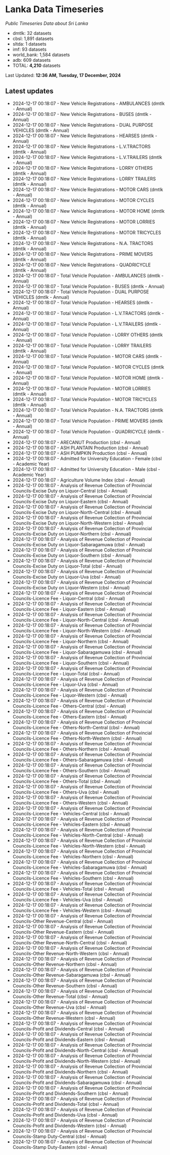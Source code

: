 # Lanka Data Timeseries
*Public Timeseries Data about Sri Lanka*

* dmtlk: 32 datasets
* cbsl: 1,891 datasets
* sltda: 1 datasets
* imf: 93 datasets
* world_bank: 1,584 datasets
* adb: 609 datasets
* TOTAL: **4,210** datasets

Last Updated: **12:36 AM, Tuesday, 17 December, 2024**

## Latest updates

* 2024-12-17 00:18:07 - New Vehicle Registrations - AMBULANCES (dmtlk - Annual)
* 2024-12-17 00:18:07 - New Vehicle Registrations - BUSES (dmtlk - Annual)
* 2024-12-17 00:18:07 - New Vehicle Registrations - DUAL PURPOSE VEHICLES (dmtlk - Annual)
* 2024-12-17 00:18:07 - New Vehicle Registrations - HEARSES (dmtlk - Annual)
* 2024-12-17 00:18:07 - New Vehicle Registrations - L.V.TRACTORS (dmtlk - Annual)
* 2024-12-17 00:18:07 - New Vehicle Registrations - L.V.TRAILERS (dmtlk - Annual)
* 2024-12-17 00:18:07 - New Vehicle Registrations - LORRY OTHERS (dmtlk - Annual)
* 2024-12-17 00:18:07 - New Vehicle Registrations - LORRY TRAILERS (dmtlk - Annual)
* 2024-12-17 00:18:07 - New Vehicle Registrations - MOTOR CARS (dmtlk - Annual)
* 2024-12-17 00:18:07 - New Vehicle Registrations - MOTOR CYCLES (dmtlk - Annual)
* 2024-12-17 00:18:07 - New Vehicle Registrations - MOTOR HOME (dmtlk - Annual)
* 2024-12-17 00:18:07 - New Vehicle Registrations - MOTOR LORRIES (dmtlk - Annual)
* 2024-12-17 00:18:07 - New Vehicle Registrations - MOTOR TRICYCLES (dmtlk - Annual)
* 2024-12-17 00:18:07 - New Vehicle Registrations - N.A. TRACTORS (dmtlk - Annual)
* 2024-12-17 00:18:07 - New Vehicle Registrations - PRIME MOVERS (dmtlk - Annual)
* 2024-12-17 00:18:07 - New Vehicle Registrations - QUADRICYCLE (dmtlk - Annual)
* 2024-12-17 00:18:07 - Total Vehicle Population - AMBULANCES (dmtlk - Annual)
* 2024-12-17 00:18:07 - Total Vehicle Population - BUSES (dmtlk - Annual)
* 2024-12-17 00:18:07 - Total Vehicle Population - DUAL PURPOSE VEHICLES (dmtlk - Annual)
* 2024-12-17 00:18:07 - Total Vehicle Population - HEARSES (dmtlk - Annual)
* 2024-12-17 00:18:07 - Total Vehicle Population - L.V.TRACTORS (dmtlk - Annual)
* 2024-12-17 00:18:07 - Total Vehicle Population - L.V.TRAILERS (dmtlk - Annual)
* 2024-12-17 00:18:07 - Total Vehicle Population - LORRY OTHERS (dmtlk - Annual)
* 2024-12-17 00:18:07 - Total Vehicle Population - LORRY TRAILERS (dmtlk - Annual)
* 2024-12-17 00:18:07 - Total Vehicle Population - MOTOR CARS (dmtlk - Annual)
* 2024-12-17 00:18:07 - Total Vehicle Population - MOTOR CYCLES (dmtlk - Annual)
* 2024-12-17 00:18:07 - Total Vehicle Population - MOTOR HOME (dmtlk - Annual)
* 2024-12-17 00:18:07 - Total Vehicle Population - MOTOR LORRIES (dmtlk - Annual)
* 2024-12-17 00:18:07 - Total Vehicle Population - MOTOR TRICYCLES (dmtlk - Annual)
* 2024-12-17 00:18:07 - Total Vehicle Population - N.A. TRACTORS (dmtlk - Annual)
* 2024-12-17 00:18:07 - Total Vehicle Population - PRIME MOVERS (dmtlk - Annual)
* 2024-12-17 00:18:07 - Total Vehicle Population - QUADRICYCLE (dmtlk - Annual)
* 2024-12-17 00:18:07 - ARECANUT Production (cbsl - Annual)
* 2024-12-17 00:18:07 - ASH PLANTAIN Production (cbsl - Annual)
* 2024-12-17 00:18:07 - ASH PUMPKIN Production (cbsl - Annual)
* 2024-12-17 00:18:07 - Admitted for University Education - Female (cbsl - Academic Year)
* 2024-12-17 00:18:07 - Admitted for University Education - Male (cbsl - Academic Year)
* 2024-12-17 00:18:07 - Agriculture Volume Index (cbsl - Annual)
* 2024-12-17 00:18:07 - Analysis of Revenue Collection of Provincial Councils-Excise Duty on Liquor-Central (cbsl - Annual)
* 2024-12-17 00:18:07 - Analysis of Revenue Collection of Provincial Councils-Excise Duty on Liquor-Eastern (cbsl - Annual)
* 2024-12-17 00:18:07 - Analysis of Revenue Collection of Provincial Councils-Excise Duty on Liquor-North-Central (cbsl - Annual)
* 2024-12-17 00:18:07 - Analysis of Revenue Collection of Provincial Councils-Excise Duty on Liquor-North-Western (cbsl - Annual)
* 2024-12-17 00:18:07 - Analysis of Revenue Collection of Provincial Councils-Excise Duty on Liquor-Northern (cbsl - Annual)
* 2024-12-17 00:18:07 - Analysis of Revenue Collection of Provincial Councils-Excise Duty on Liquor-Sabaragamuwa (cbsl - Annual)
* 2024-12-17 00:18:07 - Analysis of Revenue Collection of Provincial Councils-Excise Duty on Liquor-Southern (cbsl - Annual)
* 2024-12-17 00:18:07 - Analysis of Revenue Collection of Provincial Councils-Excise Duty on Liquor-Total (cbsl - Annual)
* 2024-12-17 00:18:07 - Analysis of Revenue Collection of Provincial Councils-Excise Duty on Liquor-Uva (cbsl - Annual)
* 2024-12-17 00:18:07 - Analysis of Revenue Collection of Provincial Councils-Excise Duty on Liquor-Western (cbsl - Annual)
* 2024-12-17 00:18:07 - Analysis of Revenue Collection of Provincial Councils-Licence Fee - Liquor-Central (cbsl - Annual)
* 2024-12-17 00:18:07 - Analysis of Revenue Collection of Provincial Councils-Licence Fee - Liquor-Eastern (cbsl - Annual)
* 2024-12-17 00:18:07 - Analysis of Revenue Collection of Provincial Councils-Licence Fee - Liquor-North-Central (cbsl - Annual)
* 2024-12-17 00:18:07 - Analysis of Revenue Collection of Provincial Councils-Licence Fee - Liquor-North-Western (cbsl - Annual)
* 2024-12-17 00:18:07 - Analysis of Revenue Collection of Provincial Councils-Licence Fee - Liquor-Northern (cbsl - Annual)
* 2024-12-17 00:18:07 - Analysis of Revenue Collection of Provincial Councils-Licence Fee - Liquor-Sabaragamuwa (cbsl - Annual)
* 2024-12-17 00:18:07 - Analysis of Revenue Collection of Provincial Councils-Licence Fee - Liquor-Southern (cbsl - Annual)
* 2024-12-17 00:18:07 - Analysis of Revenue Collection of Provincial Councils-Licence Fee - Liquor-Total (cbsl - Annual)
* 2024-12-17 00:18:07 - Analysis of Revenue Collection of Provincial Councils-Licence Fee - Liquor-Uva (cbsl - Annual)
* 2024-12-17 00:18:07 - Analysis of Revenue Collection of Provincial Councils-Licence Fee - Liquor-Western (cbsl - Annual)
* 2024-12-17 00:18:07 - Analysis of Revenue Collection of Provincial Councils-Licence Fee - Others-Central (cbsl - Annual)
* 2024-12-17 00:18:07 - Analysis of Revenue Collection of Provincial Councils-Licence Fee - Others-Eastern (cbsl - Annual)
* 2024-12-17 00:18:07 - Analysis of Revenue Collection of Provincial Councils-Licence Fee - Others-North-Central (cbsl - Annual)
* 2024-12-17 00:18:07 - Analysis of Revenue Collection of Provincial Councils-Licence Fee - Others-North-Western (cbsl - Annual)
* 2024-12-17 00:18:07 - Analysis of Revenue Collection of Provincial Councils-Licence Fee - Others-Northern (cbsl - Annual)
* 2024-12-17 00:18:07 - Analysis of Revenue Collection of Provincial Councils-Licence Fee - Others-Sabaragamuwa (cbsl - Annual)
* 2024-12-17 00:18:07 - Analysis of Revenue Collection of Provincial Councils-Licence Fee - Others-Southern (cbsl - Annual)
* 2024-12-17 00:18:07 - Analysis of Revenue Collection of Provincial Councils-Licence Fee - Others-Total (cbsl - Annual)
* 2024-12-17 00:18:07 - Analysis of Revenue Collection of Provincial Councils-Licence Fee - Others-Uva (cbsl - Annual)
* 2024-12-17 00:18:07 - Analysis of Revenue Collection of Provincial Councils-Licence Fee - Others-Western (cbsl - Annual)
* 2024-12-17 00:18:07 - Analysis of Revenue Collection of Provincial Councils-Licence Fee - Vehicles-Central (cbsl - Annual)
* 2024-12-17 00:18:07 - Analysis of Revenue Collection of Provincial Councils-Licence Fee - Vehicles-Eastern (cbsl - Annual)
* 2024-12-17 00:18:07 - Analysis of Revenue Collection of Provincial Councils-Licence Fee - Vehicles-North-Central (cbsl - Annual)
* 2024-12-17 00:18:07 - Analysis of Revenue Collection of Provincial Councils-Licence Fee - Vehicles-North-Western (cbsl - Annual)
* 2024-12-17 00:18:07 - Analysis of Revenue Collection of Provincial Councils-Licence Fee - Vehicles-Northern (cbsl - Annual)
* 2024-12-17 00:18:07 - Analysis of Revenue Collection of Provincial Councils-Licence Fee - Vehicles-Sabaragamuwa (cbsl - Annual)
* 2024-12-17 00:18:07 - Analysis of Revenue Collection of Provincial Councils-Licence Fee - Vehicles-Southern (cbsl - Annual)
* 2024-12-17 00:18:07 - Analysis of Revenue Collection of Provincial Councils-Licence Fee - Vehicles-Total (cbsl - Annual)
* 2024-12-17 00:18:07 - Analysis of Revenue Collection of Provincial Councils-Licence Fee - Vehicles-Uva (cbsl - Annual)
* 2024-12-17 00:18:07 - Analysis of Revenue Collection of Provincial Councils-Licence Fee - Vehicles-Western (cbsl - Annual)
* 2024-12-17 00:18:07 - Analysis of Revenue Collection of Provincial Councils-Other Revenue-Central (cbsl - Annual)
* 2024-12-17 00:18:07 - Analysis of Revenue Collection of Provincial Councils-Other Revenue-Eastern (cbsl - Annual)
* 2024-12-17 00:18:07 - Analysis of Revenue Collection of Provincial Councils-Other Revenue-North-Central (cbsl - Annual)
* 2024-12-17 00:18:07 - Analysis of Revenue Collection of Provincial Councils-Other Revenue-North-Western (cbsl - Annual)
* 2024-12-17 00:18:07 - Analysis of Revenue Collection of Provincial Councils-Other Revenue-Northern (cbsl - Annual)
* 2024-12-17 00:18:07 - Analysis of Revenue Collection of Provincial Councils-Other Revenue-Sabaragamuwa (cbsl - Annual)
* 2024-12-17 00:18:07 - Analysis of Revenue Collection of Provincial Councils-Other Revenue-Southern (cbsl - Annual)
* 2024-12-17 00:18:07 - Analysis of Revenue Collection of Provincial Councils-Other Revenue-Total (cbsl - Annual)
* 2024-12-17 00:18:07 - Analysis of Revenue Collection of Provincial Councils-Other Revenue-Uva (cbsl - Annual)
* 2024-12-17 00:18:07 - Analysis of Revenue Collection of Provincial Councils-Other Revenue-Western (cbsl - Annual)
* 2024-12-17 00:18:07 - Analysis of Revenue Collection of Provincial Councils-Profit and Dividends-Central (cbsl - Annual)
* 2024-12-17 00:18:07 - Analysis of Revenue Collection of Provincial Councils-Profit and Dividends-Eastern (cbsl - Annual)
* 2024-12-17 00:18:07 - Analysis of Revenue Collection of Provincial Councils-Profit and Dividends-North-Central (cbsl - Annual)
* 2024-12-17 00:18:07 - Analysis of Revenue Collection of Provincial Councils-Profit and Dividends-North-Western (cbsl - Annual)
* 2024-12-17 00:18:07 - Analysis of Revenue Collection of Provincial Councils-Profit and Dividends-Northern (cbsl - Annual)
* 2024-12-17 00:18:07 - Analysis of Revenue Collection of Provincial Councils-Profit and Dividends-Sabaragamuwa (cbsl - Annual)
* 2024-12-17 00:18:07 - Analysis of Revenue Collection of Provincial Councils-Profit and Dividends-Southern (cbsl - Annual)
* 2024-12-17 00:18:07 - Analysis of Revenue Collection of Provincial Councils-Profit and Dividends-Total (cbsl - Annual)
* 2024-12-17 00:18:07 - Analysis of Revenue Collection of Provincial Councils-Profit and Dividends-Uva (cbsl - Annual)
* 2024-12-17 00:18:07 - Analysis of Revenue Collection of Provincial Councils-Profit and Dividends-Western (cbsl - Annual)
* 2024-12-17 00:18:07 - Analysis of Revenue Collection of Provincial Councils-Stamp Duty-Central (cbsl - Annual)
* 2024-12-17 00:18:07 - Analysis of Revenue Collection of Provincial Councils-Stamp Duty-Eastern (cbsl - Annual)